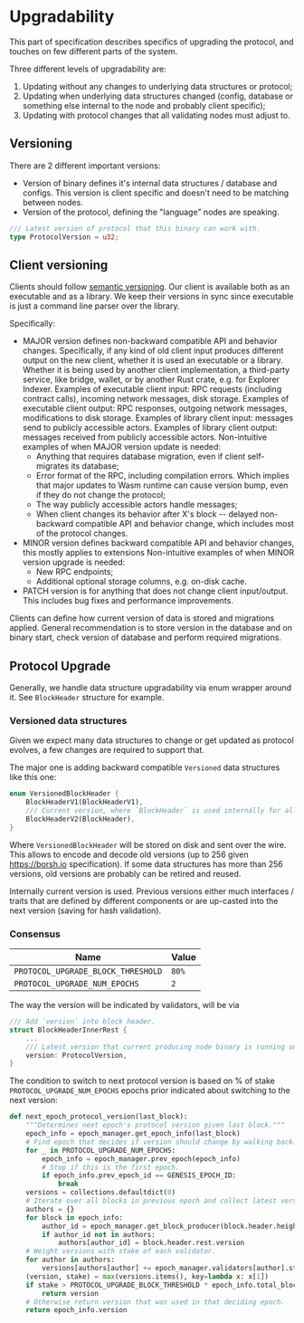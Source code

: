 # Upgradability

This part of specification describes specifics of upgrading the protocol, and touches on few different parts of the system.

Three different levels of upgradability are:
1. Updating without any changes to underlying data structures or protocol;
2. Updating when underlying data structures changed (config, database or something else internal to the node and probably client specific);
3. Updating with protocol changes that all validating nodes must adjust to.

## Versioning

There are 2 different important versions:
- Version of binary defines it's internal data structures / database and configs. This version is client specific and doesn't need to be matching between nodes.
- Version of the protocol, defining the "language" nodes are speaking.

```rust
/// Latest version of protocol that this binary can work with.
type ProtocolVersion = u32;
```

## Client versioning

Clients should follow [semantic versioning](https://semver.org/). Our client is available both as an executable and as a library. We keep their versions in sync since executable is just a command line parser over the library.

Specifically:
 - MAJOR version defines non-backward compatible API and behavior changes. Specifically, if any kind of old client input produces different output on the new client, whether it is used an executable or a library. Whether it is being used by another client implementation, a third-party service, like bridge, wallet, or by another Rust crate, e.g. for Explorer Indexer. Examples of executable client input: RPC requests (including contract calls), incoming network messages, disk storage. Examples of executable client output: RPC responses, outgoing network messages, modifications to disk storage. Examples of library client input: messages send to publicly accessible actors. Examples of library client output: messages received from publicly accessible actors. Non-intuitive examples of when MAJOR version update is needed:
   - Anything that requires database migration, even if client self-migrates its database;
   - Error format of the RPC, including compilation errors. Which implies that major updates to Wasm runtime can cause version bump, even if they do not change the protocol;
   - The way publicly accessible actors handle messages;
   - When client changes its behavior after X's block -- delayed non-backward compatible API and behavior change, which includes most of the protocol changes.
- MINOR version defines backward compatible API and behavior changes, this mostly applies to extensions Non-intuitive examples of when MINOR version upgrade is needed:
   - New RPC endpoints;
   - Additional optional storage columns, e.g. on-disk cache.
- PATCH version is for anything that does not change client input/output. This includes bug fixes and performance improvements.

Clients can define how current version of data is stored and migrations applied.
General recommendation is to store version in the database and on binary start, check version of database and perform required migrations.

## Protocol Upgrade

Generally, we handle data structure upgradability via enum wrapper around it. See `BlockHeader` structure for example.

### Versioned data structures

Given we expect many data structures to change or get updated as protocol evolves, a few changes are required to support that.

The major one is adding backward compatible `Versioned` data structures like this one:

```rust
enum VersionedBlockHeader {
    BlockHeaderV1(BlockHeaderV1),
    /// Current version, where `BlockHeader` is used internally for all operations.
    BlockHeaderV2(BlockHeader),
}
```

Where `VersionedBlockHeader` will be stored on disk and sent over the wire.
This allows to encode and decode old versions (up to 256 given https://borsh.io specification). If some data structures has more than 256 versions, old versions are probably can be retired and reused.

Internally current version is used. Previous versions either much interfaces / traits that are defined by different components or are up-casted into the next version (saving for hash validation).

### Consensus

| Name | Value |
| - | - |
| `PROTOCOL_UPGRADE_BLOCK_THRESHOLD` | `80%` |
| `PROTOCOL_UPGRADE_NUM_EPOCHS` | `2` |

The way the version will be indicated by validators, will be via

```rust
/// Add `version` into block header.
struct BlockHeaderInnerRest {
    ...
    /// Latest version that current producing node binary is running on.
    version: ProtocolVersion,
}
```

The condition to switch to next protocol version is based on % of stake `PROTOCOL_UPGRADE_NUM_EPOCHS` epochs prior indicated about switching to the next version:

```python
def next_epoch_protocol_version(last_block):
    """Determines next epoch's protocol version given last block."""
    epoch_info = epoch_manager.get_epoch_info(last_block)
    # Find epoch that decides if version should change by walking back.
    for _ in PROTOCOL_UPGRADE_NUM_EPOCHS:
        epoch_info = epoch_manager.prev_epoch(epoch_info)
        # Stop if this is the first epoch.
        if epoch_info.prev_epoch_id == GENESIS_EPOCH_ID:
            break
    versions = collections.defaultdict(0)
    # Iterate over all blocks in previous epoch and collect latest version for each validator.
    authors = {}
    for block in epoch_info:
        author_id = epoch_manager.get_block_producer(block.header.height)
        if author_id not in authors:
            authors[author_id] = block.header.rest.version
    # Weight versions with stake of each validator.
    for author in authors:
        versions[authors[author] += epoch_manager.validators[author].stake
    (version, stake) = max(versions.items(), key=lambda x: x[1])
    if stake > PROTOCOL_UPGRADE_BLOCK_THRESHOLD * epoch_info.total_block_producer_stake:
        return version
    # Otherwise return version that was used in that deciding epoch.
    return epoch_info.version
```
